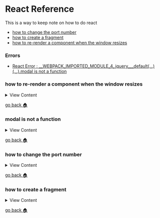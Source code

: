 # React Reference

This is a way to keep note on how to do react

- [how to change the port number][port-number]
- [how to create a fragment][fragments]
- [how to re-render a component when the window resizes][window-resize]

### Errors
- [React Error : __WEBPACK_IMPORTED_MODULE_4_jquery___default(…)(…).modal is not a function][error-1]

[window-resize]:#how-to-rerender-a-component-when-the-window-resizes
[error-1]:#modal-is-not-a-function
[port-number]:#how-to-change-port-number
[fragments]:#how-to-create-a-fragment
[home]:#react-reference


### how to re-render a component when the window resizes

<details>
<summary>
View Content
</summary>

:link: **Reference**

- [Re-render a React Component on Window Resize](https://www.pluralsight.com/guides/re-render-react-component-on-window-resize)
---

:exclamation: **Note:**

---

#### A way to do it with hooks 

```js
import React from 'react'
function MyComponent() {
  const [dimensions, setDimensions] = React.useState({ 
    height: window.innerHeight,
    width: window.innerWidth
  })
  React.useEffect(() => {
    function handleResize() {
      setDimensions({
        height: window.innerHeight,
        width: window.innerWidth
      })
    
}

    window.addEventListener('resize', handleResize)
  })
  return <div>Rendered at {dimensions.width} x {dimensions.height}</div>
}
```

#### A way to do it with classes 

```js
  class MyComponent extends Component{

      constructor(props){
          super(props)
          this.state ={
              setSize: {
                  height:window.innerHeight,
                  width:window.innerWidth,
              },
          }
      }

      handleResize = () => {

          // insert other stuff
          
          this.setState({
              setSize:{
                  height:window.innerHeight,
                  width:window.innerWidth
              }
          })
      }

      componentDidMount()
      {
          const {handleResize} = this;

          window.addEventListener("resize", handleResize);
      }
  }

```

</details>

[go back :house:][home]

### modal is not a function

<details>
<summary>
View Content
</summary>

:link: **Reference**

- [stackoverflow](https://stackoverflow.com/questions/52464915/react-error-webpack-imported-module-4-jquery-default-modal-is-no/52464960)
---

```js
// If you ever get this error just import the $ in the top of your component like so

import $ from 'jquery'
```

</details>

[go back :house:][home]


### how to change the port number

<details>
<summary>
View Content
</summary>

1. Assuming that you already created a react application with the command `create-react-app insertNameOfApp`. 
If you are  in linux type this in the terminal.

```
vim .env
```

2. This should open a new file in the vim editor. Type 'i' in the editor in order to insert text and insert the 
port number of your choosing

```
PORT=4000
```

3. To save and quit the editor hit the "ESC" key and ":wq".

4. Now run react and the port number should be changed to number that is the **.env** file.

</details>

[go back :house:][home]

### how to create a fragment

<details>
<summary>
View Content
</summary>



**references**
- [Fragments](https://reactjs.org/docs/fragments.html)

**React Definition**: A common pattern in React is for a component to return multiple elements. Fragments let you group a list of children without adding extra nodes to the DOM.

**My Definition:** I think it is used to encase other child components, but I don't know if it is better than enclosing child 
components with `<React.Fragment>` or just `<div>` tags

```js
render() {
  return (
    <React.Fragment>
      <ChildA />
      <ChildB />
      <ChildC />
    </React.Fragment>
  );
}
```


**item.js** 
```js
import React from "react";
import ReactDOM from "react-dom";

export default class Item extends React.Component{
    
    render(){
            var code  = this.props.code;
          if (code == "" || code == undefined)
               code = "there is no code"
        
        return(
            <React.Fragment>
                <ul>
                    <li>{code}</li>
                    <li>{this.props.item}</li>
                </ul>
            </React.Fragment>
        );
    }
}


```

**list.js**
```js
import React from "react";
import ReactDOM from "react-dom";
import Item from "./item.js"

export default class List extends React.Component {
    
    constructor(props){
        super(props);
        this.url = "http://apiv3.iucnredlist.org/api/v3/country/list?token=9bb4facb6d23f48efbf424bb05c0c1ef1cf6f468393bc745d42179ac4aca5fee";
        this.state = {urls:[]};
        this.get = this.get.bind(this);
        this.setData = this.setData.bind(this);
        this.size = 3;
        this.addMore = this.addMore.bind(this);
    }
    
    addMore(){
        
        this.size +=3;
        
        this.get();
    }
    
    setData(data){
        
        var size = 3, urls = [];
         
            for(let x = 0; x < this.size; x++){
            console.log(data[x])
//            console.log(data[x].country)
            urls[x] = data[x];
            }
        
            this.setState({urls:urls})
        
        
    }
    
    componentWillMount(){
        this.get();
    }
    
    get(){
        
       
        
        
        fetch(this.url)
        .then(result =>{
            return result.json();
        })
        .then(result =>{
            //console.log(result)
             this.setData(result.results);
        })
        .catch(err =>{
            console.log(err)
        })
        
       
       
        
    }
    
    render(){
        
        var items;
        if( this.state.urls.length > 0){
           items = this.state.urls.map(element =>{
                return <Item item={element.country} key={element.isocode} code={element.isocode}/>
            })
        }else{
            items = <Item item="something is needed" />
        }
        
         return (<div>Now lets see if it works
            <div className="my-4">
            {items}
            </div>
                <button className="btn btn-primary" onClick={this.addMore}> Add More</button>
            </div>) ;
        
    }
 
};

```

**root.js**
```js
import React from "react";
import ReactDOM from "react-dom";
//import Item from "./item.js"
import List from "./list.js"


class Root extends React.Component {
    
   render(){
       return(<List />);
}
 
}; 

ReactDOM.render(<Root />, document.getElementById("root"));
```

</details>

[go back :house:][home]
